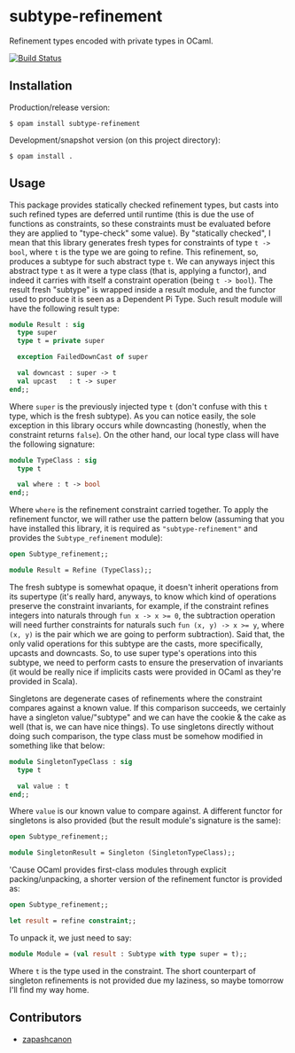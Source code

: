 # subtype-refinement

Refinement types encoded with private types in OCaml.

[![Build Status](https://travis-ci.org/marcoonroad/subtype-refinement.svg?branch=master)](https://travis-ci.org/marcoonroad/subtype-refinement)


## Installation

Production/release version:
```
$ opam install subtype-refinement
```

Development/snapshot version (on this project directory):
```
$ opam install .
```


## Usage

This package provides statically checked refinement types, but casts into such refined types
are deferred until runtime (this is due the use of functions as constraints, so these constraints
must be evaluated before they are applied to "type-check" some value). By "statically checked", I mean that this
library generates fresh types for constraints of type `t -> bool`, where `t` is the type we are going
to refine. This refinement, so, produces a subtype for such abstract type `t`. We can anyways inject this abstract
type `t` as it were a type class (that is, applying a functor), and indeed it carries with itself a constraint operation
(being `t -> bool`). The result fresh "subtype" is wrapped inside a result module, and the functor used to produce it is seen
as a Dependent Pi Type. Such result module will have the following result type:

```ocaml
module Result : sig
  type super
  type t = private super

  exception FailedDownCast of super

  val downcast : super -> t
  val upcast   : t -> super
end;;
```

Where `super` is the previously injected type `t` (don't confuse with this `t` type, which is the fresh subtype). As you can notice
easily, the sole exception in this library occurs while downcasting (honestly, when the constraint returns `false`). On the other
hand, our local type class will have the following signature:

```ocaml
module TypeClass : sig
  type t

  val where : t -> bool
end;;
```

Where `where` is the refinement constraint carried together. To apply the refinement functor, we will rather use the pattern below (assuming
that you have installed this library, it is required as `"subtype-refinement"` and provides the `Subtype_refinement` module):

```ocaml
open Subtype_refinement;;

module Result = Refine (TypeClass);;
```

The fresh subtype is somewhat opaque, it doesn't inherit operations from its supertype (it's really hard, anyways, to know which kind of
operations preserve the constraint invariants, for example, if the constraint refines integers into naturals through `fun x -> x >= 0`,
the subtraction operation will need further constraints for naturals such `fun (x, y) -> x >= y`, where `(x, y)` is the pair which we are going
to perform subtraction). Said that, the only valid operations for this subtype are the casts, more specifically, upcasts and downcasts. So, to
use super type's operations into this subtype, we need to perform casts to ensure the preservation of invariants (it would be really nice if
implicits casts were provided in OCaml as they're provided in Scala).

Singletons are degenerate cases of refinements where the constraint compares against a known value. If this comparison succeeds, we certainly
have a singleton value/"subtype" and we can have the cookie & the cake as well (that is, we can have nice things). To use singletons directly
without doing such comparison, the type class must be somehow modified in something like that below:

```ocaml
module SingletonTypeClass : sig
  type t

  val value : t
end;;
```

Where `value` is our known value to compare against. A different functor for singletons is also provided (but the result module's signature is
the same):

```ocaml
open Subtype_refinement;;

module SingletonResult = Singleton (SingletonTypeClass);;
```

'Cause OCaml provides first-class modules through explicit packing/unpacking, a shorter version of the refinement functor is provided as:

```ocaml
open Subtype_refinement;;

let result = refine constraint;;
```

To unpack it, we just need to say:

```ocaml
module Module = (val result : Subtype with type super = t);;
```

Where `t` is the type used in the constraint. The short counterpart of singleton refinements is not provided due my laziness, so maybe
tomorrow I'll find my way home.


## Contributors

- [zapashcanon](https://github.com/zapashcanon)

